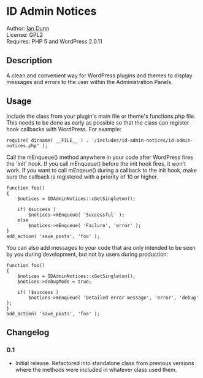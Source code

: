 # ID Admin Notices
Author: [Ian Dunn](http://iandunn.name)  
License: GPL2  
Requires: PHP 5 and WordPress 2.0.11  


## Description
A clean and convenient way for WordPress plugins and themes to display messages and errors to the user within the Administration Panels.

## Usage

Include the class from your plugin's main file or theme's functions.php file. This needs to be done as early as possible so that the class can register hook callbacks with WordPress. For example:

	require( dirname( __FILE__ ) . '/includes/id-admin-notices/id-admin-notices.php' );
	
Call the mEnqueue() method anywhere in your code after WordPress fires the 'init' hook. If you call mEnqueue() before the init hook fires, it won't work. If you want to call mEnqeue() during a callback to the init hook, make sure the callback is registered with a priority of 10 or higher.

	function foo()
	{
		$notices = IDAdminNotices::cGetSingleton();
		
		if( $success )
			$notices->mEnqueue( 'Successful' );
		else
			$notices->mEnqueue( 'Failure', 'error' );
	}
	add_action( 'save_posts', 'foo' );
	
You can also add messages to your code that are only intended to be seen by you during development, but not by users during production:

	function foo()
	{
		$notices = IDAdminNotices::cGetSingleton();
		$notices->debugMode = true;
		
		if( !$success )
			$notices->mEnqueue( 'Detailed error message', 'error', 'debug' );
	}
	add_action( 'save_posts', 'foo' );

## Changelog

### 0.1
* Initial release. Refactored into standalone class from previous versions where the methods were included in whatever class used them.